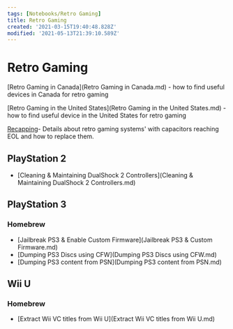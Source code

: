 ```yaml
---
tags: [Notebooks/Retro Gaming]
title: Retro Gaming
created: '2021-03-15T19:40:48.828Z'
modified: '2021-05-13T21:39:10.589Z'
---
```


# Retro Gaming

[Retro Gaming in Canada](Retro Gaming in Canada.md) - how to find useful devices in Canada for retro gaming

[Retro Gaming in the United States](Retro Gaming in the United States.md) - how to find useful device in the United States for retro gaming

[Recapping](Recapping.md)- Details about retro gaming systems' with capacitors reaching EOL and how to replace them.

## PlayStation 2

* [Cleaning & Maintaining DualShock 2 Controllers](Cleaning & Maintaining DualShock 2 Controllers.md)

## PlayStation 3

### Homebrew
* [Jailbreak PS3 & Enable Custom Firmware](Jailbreak PS3 & Custom Firmware.md)
* [Dumping PS3 Discs using CFW](Dumping PS3 Discs using CFW.md)
* [Dumping PS3 content from PSN](Dumping PS3 content from PSN.md)

## Wii U

### Homebrew 
* [Extract Wii VC titles from Wii U](Extract Wii VC titles from Wii U.md)
